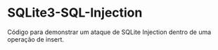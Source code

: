# SQLite3-SQL-Injection
Código para demonstrar um ataque de SQLite Injection dentro de uma operação de insert.
